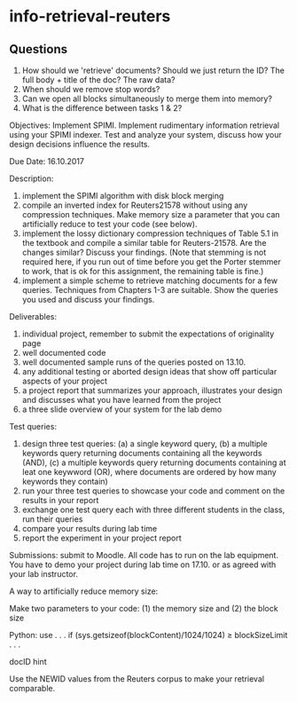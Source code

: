 # info-retrieval-reuters

## Questions
1. How should we 'retrieve' documents? Should we just return the ID? The full body + title of the doc? The raw data?
2. When should we remove stop words? 
3. Can we open all blocks simultaneously to merge them into memory? 
4. What is the difference between tasks 1 & 2? 



Objectives: Implement SPIMI. Implement rudimentary information retrieval using your SPIMI indexer. Test and
analyze your system, discuss how your design decisions influence the results.

Due Date: 16.10.2017

Description:
1. implement the SPIMI algorithm with disk block merging
2. compile an inverted index for Reuters21578 without using any compression techniques. Make memory size a
parameter that you can artificially reduce to test your code (see below).
3. implement the lossy dictionary compression techniques of Table 5.1 in the textbook and compile a similar table
for Reuters-21578. Are the changes similar? Discuss your findings. (Note that stemming is not required here,
if you run out of time before you get the Porter stemmer to work, that is ok for this assignment, the remaining
table is fine.)
4. implement a simple scheme to retrieve matching documents for a few queries. Techniques from Chapters 1-3 are
suitable. Show the queries you used and discuss your findings.

Deliverables:
1. individual project, remember to submit the expectations of originality page
2. well documented code
3. well documented sample runs of the queries posted on 13.10.
4. any additional testing or aborted design ideas that show off particular aspects of your project
5. a project report that summarizes your approach, illustrates your design and discusses what you have learned
from the project
6. a three slide overview of your system for the lab demo

Test queries:
1. design three test queries:
  (a) a single keyword query,
  (b) a multiple keywords query returning documents containing all the keywords (AND),
  (c) a multiple keywords query returning documents containing at leat one keywword (OR), where documents
  are ordered by how many keywords they contain)
2. run your three test queries to showcase your code and comment on the results in your report
3. exchange one test query each with three different students in the class, run their queries
4. compare your results during lab time
5. report the experiment in your project report

Submissions: submit to Moodle. All code has to run on the lab equipment. You have to demo your project during
lab time on 17.10. or as agreed with your lab instructor.

A way to artificially reduce memory size:

Make two parameters to your code: (1) the memory size and (2) the block size

Python: use
. . . if (sys.getsizeof(blockContent)/1024/1024) ≥ blockSizeLimit . . .

docID hint

Use the NEWID values from the Reuters corpus to make your retrieval comparable.
